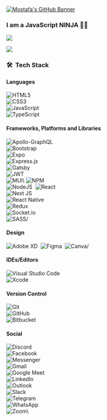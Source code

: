 [![Mostafa's GitHub Banner](./mostafaBanner.png)](https://mostafaportfolio.netlify.app)

<h3 align="left">I am a JavaScript NINJA 🥷🏻 </h3>

![](https://github-readme-stats.vercel.app/api?username=MostafaIn&show_icons=true&theme=nightowl)

![](https://github-readme-stats.vercel.app/api/top-langs/?username=MostafaIn&layout=compact&theme=nightowl&hide=html,css,php&langs_count=6)

### 🛠 &nbsp;Tech Stack

#### Languages

![HTML5](https://img.shields.io/badge/html5-%23E34F26.svg?style=for-the-badge&logo=html5&logoColor=white)\
![CSS3](https://img.shields.io/badge/css3-%231572B6.svg?style=for-the-badge&logo=css3&logoColor=white)\
![JavaScript](https://img.shields.io/badge/javascript-%23323330.svg?style=for-the-badge&logo=javascript&logoColor=%23F7DF1E)\
![TypeScript](https://img.shields.io/badge/typescript-%23007ACC.svg?style=for-the-badge&logo=typescript&logoColor=white)&nbsp;


#### Frameworks, Platforms and Libraries

![Apollo-GraphQL](https://img.shields.io/badge/-ApolloGraphQL-311C87?style=for-the-badge&logo=apollo-graphql)\
![Bootstrap](https://img.shields.io/badge/bootstrap-%23563D7C.svg?style=for-the-badge&logo=bootstrap&logoColor=white)\
![Expo](https://img.shields.io/badge/expo-1C1E24?style=for-the-badge&logo=expo&logoColor=#D04A37)\
![Express.js](https://img.shields.io/badge/express.js-%23404d59.svg?style=for-the-badge&logo=express&logoColor=%2361DAFB)\
![Gatsby](https://img.shields.io/badge/Gatsby-%23663399.svg?style=for-the-badge&logo=gatsby&logoColor=white)\
![JWT](https://img.shields.io/badge/JWT-black?style=for-the-badge&logo=JSON%20web%20tokens)\
![MUI](https://img.shields.io/badge/MUI-%230081CB.svg?style=for-the-badge&logo=material-ui&logoColor=white)\ 
![NPM](https://img.shields.io/badge/NPM-%23000000.svg?style=for-the-badge&logo=npm&logoColor=white)\
![NodeJS](https://img.shields.io/badge/node.js-6DA55F?style=for-the-badge&logo=node.js&logoColor=white)&nbsp;
![React](https://img.shields.io/badge/react-%2320232a.svg?style=for-the-badge&logo=react&logoColor=%2361DAFB)\
![Next JS](https://img.shields.io/badge/Next-black?style=for-the-badge&logo=next.js&logoColor=white)\
![React Native](https://img.shields.io/badge/react_native-%2320232a.svg?style=for-the-badge&logo=react&logoColor=%2361DAFB)\
![Redux](https://img.shields.io/badge/redux-%23593d88.svg?style=for-the-badge&logo=redux&logoColor=white)\
![Socket.io](https://img.shields.io/badge/Socket.io-black?style=for-the-badge&logo=socket.io&badgeColor=010101)\
![SASS](https://img.shields.io/badge/SASS-hotpink.svg?style=for-the-badge&logo=SASS&logoColor=white)/


#### Design




![Adobe XD](https://img.shields.io/badge/Adobe%20XD-470137?style=for-the-badge&logo=Adobe%20XD&logoColor=#FF61F6)&nbsp;
![Figma](https://img.shields.io/badge/figma-%23F24E1E.svg?style=for-the-badge&logo=figma&logoColor=white)&nbsp;
![Canva](https://img.shields.io/badge/Canva-%2300C4CC.svg?style=for-the-badge&logo=Canva&logoColor=white)/


#### IDEs/Editors

![Visual Studio Code](https://img.shields.io/badge/-Visual%20Studio%20Code-05122A?style=flat&logo=visual-studio-code&logoColor=007ACC)\
![Xcode](https://img.shields.io/badge/Xcode-007ACC?style=for-the-badge&logo=Xcode&logoColor=white)&nbsp;


#### Version Control

![Git](https://img.shields.io/badge/git-%23F05033.svg?style=for-the-badge&logo=git&logoColor=white)\
![GitHub](https://img.shields.io/badge/github-%23121011.svg?style=for-the-badge&logo=github&logoColor=white)\
![Bitbucket](https://img.shields.io/badge/bitbucket-%230047B3.svg?style=for-the-badge&logo=bitbucket&logoColor=white)&nbsp;


#### Social

![Discord](https://img.shields.io/badge/%3CServer%3E-%237289DA.svg?style=for-the-badge&logo=discord&logoColor=white)\
![Facebook](https://img.shields.io/badge/Facebook-%231877F2.svg?style=for-the-badge&logo=Facebook&logoColor=white)\
![Messenger](https://img.shields.io/badge/Messenger-00B2FF?style=for-the-badge&logo=messenger&logoColor=white)\
![Gmail](https://img.shields.io/badge/Gmail-D14836?style=for-the-badge&logo=gmail&logoColor=white)\
![Google Meet](https://img.shields.io/badge/Google%20Meet-00897B?style=for-the-badge&logo=google-meet&logoColor=white)\
![LinkedIn](https://img.shields.io/badge/linkedin-%230077B5.svg?style=for-the-badge&logo=linkedin&logoColor=white)\
![Outlook](https://img.shields.io/badge/Microsoft_Outlook-0078D4?style=for-the-badge&logo=microsoft-outlook&logoColor=white)\
![Slack](https://img.shields.io/badge/Slack-4A154B?style=for-the-badge&logo=slack&logoColor=white)\
![Telegram](https://img.shields.io/badge/Telegram-2CA5E0?style=for-the-badge&logo=telegram&logoColor=white)\
![WhatsApp](https://img.shields.io/badge/WhatsApp-25D366?style=for-the-badge&logo=whatsapp&logoColor=white)\
![Zoom](https://img.shields.io/badge/Zoom-2D8CFF?style=for-the-badge&logo=zoom&logoColor=white)\




